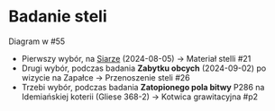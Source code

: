 # Badanie steli

Diagram w #55

- Pierwszy wybór, na [Siarze](81-Inf.md) (2024-08-05) -> Materiał stelli #21
- Drugi wybór, podczas badania **Zabytku obcych** (2024-09-02) po wizycie na
  Zapałce -> Przenoszenie steli #26
- Trzebi wybór, podczas badania **Zatopionego pola bitwy** P286 na Idemiańskiej
  koterii (Gliese 368-2) -> Kotwica grawitacyjna #p2
